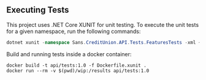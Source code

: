 ## Executing Tests

This project uses .NET Core XUNIT for unit testing. To execute the unit tests for a given namespace, run the following commands:

```cs
dotnet xunit -namespace Sans.CreditUnion.API.Tests.FeaturesTests -xml ~/Downloads/api-xunit.xml
```

Build and running tests inside a docker container:

```
docker build -t api/tests:1.0 -f Dockerfile.xunit .
docker run --rm -v $(pwd)/wip:/results api/tests:1.0
```
